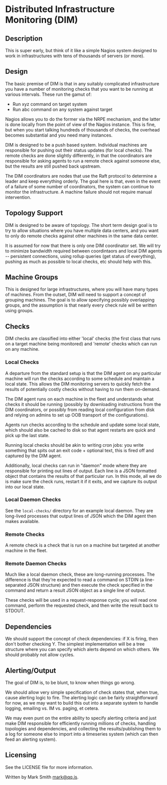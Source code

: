 # Distributed Infrastructure Monitoring (DIM)

## Description

This is super early, but think of it like a simple Nagios system
designed to work in infrastructures with tens of thousands of servers
(or more).

## Design

The basic premise of DIM is that in any suitably complicated
infrastructure you have a number of monitoring checks that you want to
be running at various intervals. These run the gamut of:

* Run xyz command on target system
* Run abc command on any system against target

Nagios allows you to do the former via the NRPE mechanism, and the
latter is done locally from the point of view of the Nagios instance.
This is fine, but when you start talking hundreds of thousands of
checks, the overhead becomes substantial and you need many instances.

DIM is designed to be a push based system. Individual machines are
responsible for pushing out their status updates (for local checks). The
remote checks are done slightly differently, in that the coordinators
are responsible for asking agents to run a remote check against someone
else, but the results are still pushed back upstream.

The DIM coordinators are nodes that use the Raft protocol to determine
a leader and keep everything orderly. The goal here is that, even in
the event of a failure of some number of coordinators, the system can
continue to monitor the infrastructure. A machine failure should not
require manual intervention.

## Topology Support

DIM is designed to be aware of topology. The short term design goal is
to try to allow situations where you have multiple data centers, and you
want to only do remote checks against other machines in the same data
center.

It is assumed for now that there is only one DIM coordinator set. We
will try to minimize bandwidth required between coordintaors and local
DIM agents -- persistent connections, using rollup queries (get status
of everything), pushing as much as possible to local checks, etc should
help with this.

## Machine Groups

This is designed for large infrastructures, where you will have
many types of machines. From the outset, DIM will need to support a
concept of grouping machines. The goal is to allow specifying possibly
overlapping groups, and the assumption is that nearly every check rule
will be written using groups.

## Checks

DIM checks are classified into either 'local' checks (the first class
that runs on a target machine being monitored) and 'remote' checks which
can run on any machine.

### Local Checks

A departure from the standard setup is that the DIM agent on any
particular machine will run the checks according to some schedule and
maintain a local state. This allows the DIM monitoring servers to
quickly fetch the results of potentially costly checks without having to
run them on-demand.

The DIM agent runs on each machine in the fleet and understands what
checks it should be running (possibly by downloading instructions from
the DIM coordinators, or possibly from reading local configuration
from disk and relying on admins to set up OOB transport of the
configurations).

Agents run checks according to the schedule and update some local state,
which should also be cached to disk so that agent restarts are quick and
pick up the last state.

Running local checks should be akin to writing cron jobs: you write
something that spits out an exit code + optional text, this is fired off
and captured by the DIM agent.

Additionally, local checks can run in "daemon" mode where they are
responsible for printing out lines of output. Each line is a JSON
formatted object that contains the results of that particular run. In
this mode, all we do is make sure the check runs, restart it if it
exits, and we capture its output into our local state.

### Local Daemon Checks

See the `local-checks/` directory for an example local daemon. They are
long-lived processes that output lines of JSON which the DIM agent then
makes available.

### Remote Checks

A remote check is a check that is run on a machine but targeted at
another machine in the fleet.

### Remote Daemon Checks

Much like a local daemon check, these are long-running processes. The
difference is that they're expected to read a command on STDIN (a
line-separated JSON structure) and then execute the check specified in
the command and return a result JSON object as a single line of output.

These checks will be used in a request-response cycle; you will read one
command, perform the requested check, and then write the result back to
STDOUT.

## Dependencies

We should support the concept of check dependencies: if X is firing,
then don't bother checking Y. The simplest implementation will be a tree
structure where you can specify which alerts depend on which others. We
should probably not allow cycles.

## Alerting/Output

The goal of DIM is, to be blunt, to know when things go wrong.

We should allow very simple specification of check states that, when
true, cause alerting logic to fire. The alerting logic can be fairly
straightforward for now, as we may want to build this out into a
separate system to handle logging, emailing vs. IM vs. paging, et
cetera.

We may even punt on the entire ability to specify alerting criteria
and just make DIM responsible for efficiently running millions of
checks, handling topologies and dependencies, and collecting the
results/publishing them to a log for someone else to import into a
timeseries system (which can then feed an alerting system).

## Licensing

See the LICENSE file for more information.

Written by Mark Smith <mark@qq.is>.
